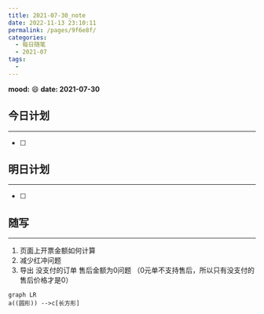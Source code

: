 ```yaml
---
title: 2021-07-30_note
date: 2022-11-13 23:10:11
permalink: /pages/9f6e8f/
categories:
  - 每日随笔
  - 2021-07
tags:
  - 
---
```

**mood:** :smile:  																		**date: 2021-07-30**  
## 今日计划  
------
- [ ]  
## 明日计划  
------
- [ ]  
## 随写 
------

1. 页面上开票金额如何计算
2. 减少红冲问题
3. 导出 没支付的订单 售后金额为0问题 （0元单不支持售后，所以只有没支付的售后价格才是0）



```mermaid
graph LR
a((圆形)) -->c[长方形]
```

